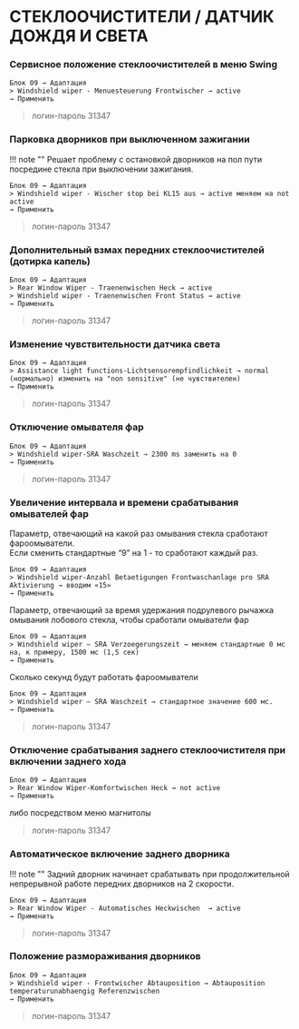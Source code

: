 # СТЕКЛООЧИСТИТЕЛИ / ДАТЧИК ДОЖДЯ И СВЕТА

### Сервисное положение стеклоочистителей в меню Swing
```
Блок 09 → Адаптация 
> Windshield wiper - Menuesteuerung Frontwischer → active
→ Применить
```
> логин-пароль 31347

### Парковка дворников при выключенном зажигании

!!! note ""
    Решает проблему с остановкой дворников на пол пути посредине стекла при выключении зажигания.
```
Блок 09 → Адаптация 
> Windshield wiper - Wischer stop bei KL15 aus → active меняем на not active
→ Применить
```
> логин-пароль 31347

### Дополнительный взмах передних стеклоочистителей (дотирка капель)
```
Блок 09 → Адаптация 
> Rear Window Wiper - Traenenwischen Heck → active
> Windshield wiper - Traenenwischen Front Status → active
→ Применить
```
> логин-пароль 31347

### Изменение чувствительности датчика света
```
Блок 09 → Адаптация 
> Assistance light functions-Lichtsensorempfindlichkeit → normal (нормально) изменить на "non sensitive" (не чувствителен)
→ Применить
```
> логин-пароль 31347

### Отключение омывателя фар
```
Блок 09 → Адаптация 
> Windshield wiper-SRA Waschzeit → 2300 ms заменить на 0
→ Применить
```
> логин-пароль 31347

### Увеличение интервала и времени срабатывания омывателей фар

Параметр, отвечающий на какой раз омывания стекла сработают фароомыватели.  
Если сменить стандартные “9” на 1 - то сработают каждый раз.  
```
Блок 09 → Адаптация 
> Windshield wiper-Anzahl Betaetigungen Frontwaschanlage pro SRA Aktivierung → вводим «15»
→ Применить
```

Параметр, отвечающий за время удержания подрулевого рычажка омывания лобового стекла, чтобы сработали омыватели фар
```
Блок 09 → Адаптация 
> Windshield wiper — SRA Verzoegerungszeit → меняем стандартные 0 мс на, к примеру, 1500 мс (1,5 сек)
→ Применить
```

Сколько секунд будут работать фароомыватели
```
Блок 09 → Адаптация 
> Windshield wiper — SRA Waschzeit → стандартное значение 600 мс.
→ Применить
```
> логин-пароль 31347

### Отключение срабатывания заднего стеклоочистителя при включении заднего хода
```
Блок 09 → Адаптация 
> Rear Window Wiper-Komfortwischen Heck → not active
→ Применить
```
либо посредством меню магнитолы

> логин-пароль 31347

### Автоматическое включение заднего дворника

!!! note ""
    Задний дворник начинает срабатывать при продолжительной непрерывной работе передних дворников на 2 скорости.
```
Блок 09 → Адаптация 
> Rear Window Wiper - Automatisches Heckwischen  → active
→ Применить
```
> логин-пароль 31347

### Положение размораживания дворников
```
Блок 09 → Адаптация 
> Windshield wiper - Frontwischer Abtauposition → Abtauposition temperaturunabhaengig Referenzwischen 
→ Применить
```
> логин-пароль 31347